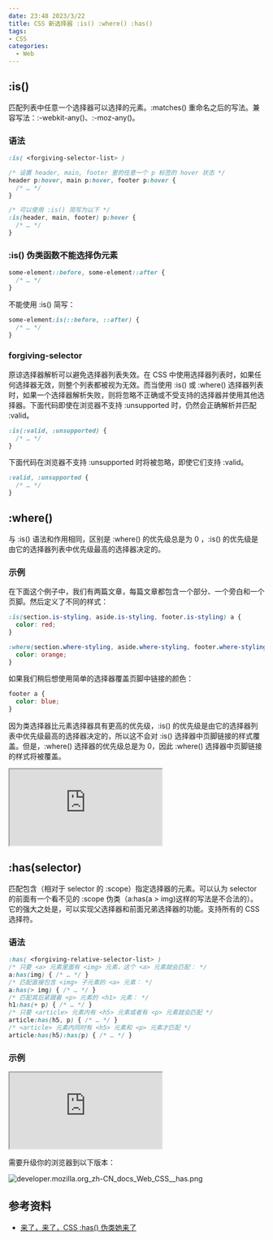 ```yaml
---
date: 23:48 2023/3/22
title: CSS 新选择器 :is() :where() :has()
tags:
- CSS
categories:  - Web
---
```

## :is()
匹配列表中任意一个选择器可以选择的元素。:matches() 重命名之后的写法。兼容写法：:-webkit-any()、:-moz-any()。

### 语法
```css
:is( <forgiving-selector-list> )

/* 设置 header, main, footer 里的任意一个 p 标签的 hover 状态 */
header p:hover, main p:hover, footer p:hover {
  /* … */
}

/* 可以使用 :is() 简写为以下 */
:is(header, main, footer) p:hover {
  /* … */
}
```

### :is() 伪类函数不能选择伪元素
```css
some-element::before, some-element::after {
  /* … */
}
```
不能使用 :is() 简写：
```css
some-element:is(::before, ::after) {
  /* … */
}
```

### forgiving-selector
原谅选择器解析可以避免选择器列表失效。在 CSS 中使用选择器列表时，如果任何选择器无效，则整个列表都被视为无效。而当使用 :is() 或 :where() 选择器列表时，如果一个选择器解析失败，则将忽略不正确或不受支持的选择器并使用其他选择器。下面代码即使在浏览器不支持 :unsupported 时，仍然会正确解析并匹配 :valid。
```css
:is(:valid, :unsupported) {
  /* … */
}
```
下面代码在浏览器不支持 :unsupported 时将被忽略，即使它们支持 :valid。
```css
:valid, :unsupported {
  /* … */
}
```

## :where()
与 :is() 语法和作用相同，区别是 :where() 的优先级总是为 0 ，:is() 的优先级是由它的选择器列表中优先级最高的选择器决定的。

### 示例
在下面这个例子中，我们有两篇文章，每篇文章都包含一个部分、一个旁白和一个页脚。然后定义了不同的样式：
```css
:is(section.is-styling, aside.is-styling, footer.is-styling) a {
  color: red;
}

:where(section.where-styling, aside.where-styling, footer.where-styling) a {
  color: orange;
}
```
如果我们稍后想使用简单的选择器覆盖页脚中链接的颜色：
```css
footer a {
  color: blue;
}
```
因为类选择器比元素选择器具有更高的优先级，:is() 的优先级是由它的选择器列表中优先级最高的选择器决定的，所以这不会对 :is() 选择器中页脚链接的样式覆盖。但是，:where() 选择器的优先级总是为 0，因此 :where() 选择器中页脚链接的样式将被覆盖。

<iframe src="https://code.juejin.cn/pen/7142863632617963533"></iframe>

## :has(selector)
匹配包含（相对于 selector 的 :scope）指定选择器的元素。可以认为 selector 的前面有一个看不见的 :scope 伪类（a:has(a > img)这样的写法是不合法的）。它的强大之处是，可以实现父选择器和前面兄弟选择器的功能。支持所有的 CSS 选择符。

### 语法
```css
:has( <forgiving-relative-selector-list> )
/* 只要 <a> 元素里面有 <img> 元素，这个 <a> 元素就会匹配： */
a:has(img) { /* … */ }
/* 匹配直接包含 <img> 子元素的 <a> 元素： */
a:has(> img) { /* … */ }
/* 匹配其后紧跟着 <p> 元素的 <h1> 元素： */
h1:has(+ p) { /* … */ }
/* 只要 <article> 元素内有 <h5> 元素或者有 <p> 元素就会匹配 */
article:has(h5, p) { /* … */ }
/* <article> 元素内同时有 <h5> 元素和 <p> 元素才匹配 */
article:has(h5):has(p) { /* … */ }
```

### 示例
<iframe src="https://code.juejin.cn/pen/7142861125166563336"></iframe>

需要升级你的浏览器到以下版本：

![developer.mozilla.org_zh-CN_docs_Web_CSS__has.png](https://p6-juejin.byteimg.com/tos-cn-i-k3u1fbpfcp/2b73ed38807740368e832b1393612817~tplv-k3u1fbpfcp-watermark.image?)

## 参考资料
- [来了，来了，CSS :has() 伪类她来了](https://www.zhangxinxu.com/wordpress/2022/08/css-has-pseudo-class/)

